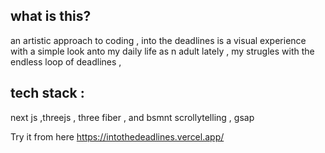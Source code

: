 

## what is this?
an artistic approach to coding ,  into the deadlines is a visual experience with a simple look anto my daily life as n adult lately  , my strugles with the endless loop of deadlines , 

## tech stack : 
 next js ,threejs , three fiber , and bsmnt scrollytelling , gsap

Try it from here https://intothedeadlines.vercel.app/


